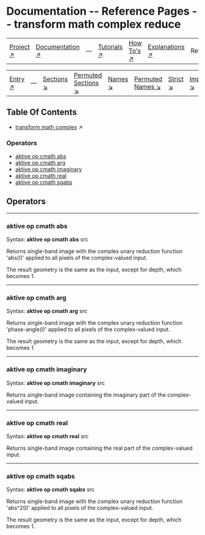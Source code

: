 # Documentation -- Reference Pages -- transform math complex reduce

||||||||
|---|---|---|---|---|---|---|
|[Project ↗](../../README.md)|[Documentation ↗](../index.md)|&mdash;|[Tutorials ↗](../tutorials.md)|[How To's ↗](../howtos.md)|[Explanations ↗](../explanations.md)|References|

|||||||||
|---|---|---|---|---|---|---|---|
|[Entry ↗](index.md)|&mdash;|[Sections ↘](bysection.md)|[Permuted Sections ↘](bypsection.md)|[Names ↘](byname.md)|[Permuted Names ↘](bypname.md)|[Strict ↘](strict.md)|[Implementations ↘](bylang.md)|

## Table Of Contents

  - [transform math complex](transform_math_complex.md) ↗


### Operators

 - [aktive op cmath abs](#op_cmath_abs)
 - [aktive op cmath arg](#op_cmath_arg)
 - [aktive op cmath imaginary](#op_cmath_imaginary)
 - [aktive op cmath real](#op_cmath_real)
 - [aktive op cmath sqabs](#op_cmath_sqabs)

## Operators

---
### <a name='op_cmath_abs'></a> aktive op cmath abs

Syntax: __aktive op cmath abs__ src

Returns single-band image with the complex unary reduction function 'abs(I)' applied to all pixels of the complex-valued input.

The result geometry is the same as the input, except for depth, which becomes 1.


---
### <a name='op_cmath_arg'></a> aktive op cmath arg

Syntax: __aktive op cmath arg__ src

Returns single-band image with the complex unary reduction function 'phase-angle(I)' applied to all pixels of the complex-valued input.

The result geometry is the same as the input, except for depth, which becomes 1.


---
### <a name='op_cmath_imaginary'></a> aktive op cmath imaginary

Syntax: __aktive op cmath imaginary__ src

Returns single-band image containing the imaginary part of the complex-valued input.


---
### <a name='op_cmath_real'></a> aktive op cmath real

Syntax: __aktive op cmath real__ src

Returns single-band image containing the real part of the complex-valued input.


---
### <a name='op_cmath_sqabs'></a> aktive op cmath sqabs

Syntax: __aktive op cmath sqabs__ src

Returns single-band image with the complex unary reduction function 'abs^2(I)' applied to all pixels of the complex-valued input.

The result geometry is the same as the input, except for depth, which becomes 1.


